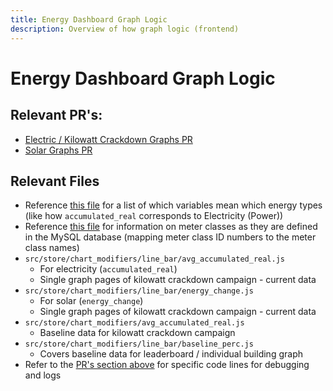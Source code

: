 ```yaml
---
title: Energy Dashboard Graph Logic
description: Overview of how graph logic (frontend)
---
```


# Energy Dashboard Graph Logic

## Relevant PR's:

- [Electric / Kilowatt Crackdown Graphs PR](https://github.com/OSU-Sustainability-Office/energy-dashboard/issues/191#issuecomment-1425001655)
- [Solar Graphs PR](https://github.com/OSU-Sustainability-Office/energy-dashboard/pull/220/files)

## Relevant Files

- Reference [this file](https://github.com/OSU-Sustainability-Office/energy-dashboard/blob/e663c82e3954f1660fc7aae9a0c92e69dd8944d1/src/store/chart.module.js#L187) for a list of which variables mean which energy types (like how `accumulated_real` corresponds to Electricity (Power))
- Reference [this file](https://github.com/OSU-Sustainability-Office/energy-dashboard/blob/e663c82e3954f1660fc7aae9a0c92e69dd8944d1/backend/dependencies/nodejs/meter_classes.js) for information on meter classes as they are defined in the MySQL database (mapping meter class ID numbers to the meter class names)
- `src/store/chart_modifiers/line_bar/avg_accumulated_real.js`
  - For electricity (`accumulated_real`)
  - Single graph pages of kilowatt crackdown campaign - current data
- `src/store/chart_modifiers/line_bar/energy_change.js`
  - For solar (`energy_change`)
  - Single graph pages of kilowatt crackdown campaign - current data
- `src/store/chart_modifiers/avg_accumulated_real.js`
  - Baseline data for kilowatt crackdown campaign
- `src/store/chart_modifiers/line_bar/baseline_perc.js`
  - Covers baseline data for leaderboard / individual building graph
- Refer to the [PR's section above](energy_dashboard_graphs#relevant-prs) for specific code lines for debugging and logs
